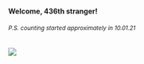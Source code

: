 #### Welcome, 436th stranger!

###### <sup>P.S. counting started approximately in 10.01.21</sup>

<img src="https://kraftwerk28.pp.ua/vcnt.png"></img>
